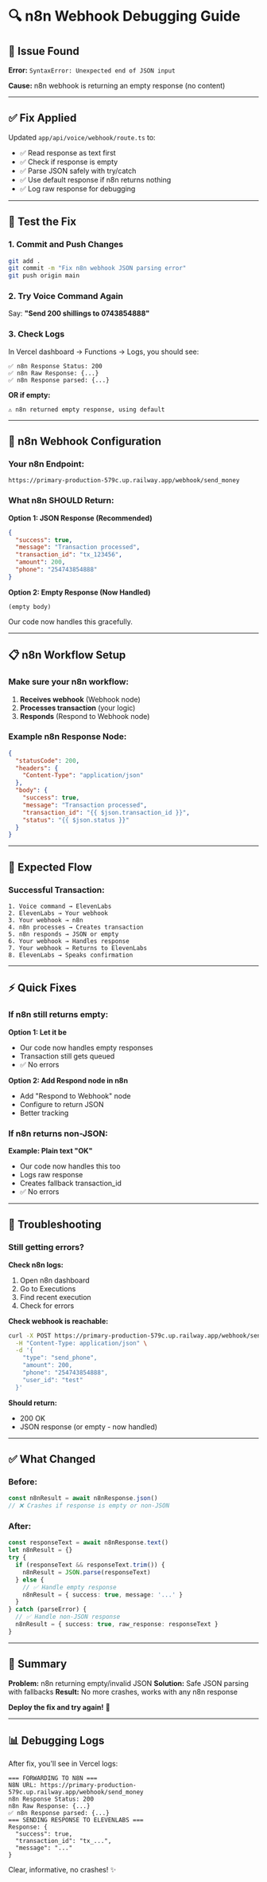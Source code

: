 # 🔍 n8n Webhook Debugging Guide

## 🐛 Issue Found

**Error:** `SyntaxError: Unexpected end of JSON input`

**Cause:** n8n webhook is returning an empty response (no content)

---

## ✅ Fix Applied

Updated `app/api/voice/webhook/route.ts` to:
- ✅ Read response as text first
- ✅ Check if response is empty
- ✅ Parse JSON safely with try/catch
- ✅ Use default response if n8n returns nothing
- ✅ Log raw response for debugging

---

## 🧪 Test the Fix

### 1. Commit and Push Changes

```bash
git add .
git commit -m "Fix n8n webhook JSON parsing error"
git push origin main
```

### 2. Try Voice Command Again

Say: **"Send 200 shillings to 0743854888"**

### 3. Check Logs

In Vercel dashboard → Functions → Logs, you should see:

```
✅ n8n Response Status: 200
✅ n8n Raw Response: {...}
✅ n8n Response parsed: {...}
```

**OR if empty:**
```
⚠️ n8n returned empty response, using default
```

---

## 🔧 n8n Webhook Configuration

### Your n8n Endpoint:
```
https://primary-production-579c.up.railway.app/webhook/send_money
```

### What n8n SHOULD Return:

**Option 1: JSON Response (Recommended)**
```json
{
  "success": true,
  "message": "Transaction processed",
  "transaction_id": "tx_123456",
  "amount": 200,
  "phone": "254743854888"
}
```

**Option 2: Empty Response (Now Handled)**
```
(empty body)
```
Our code now handles this gracefully.

---

## 📋 n8n Workflow Setup

### Make sure your n8n workflow:

1. **Receives webhook** (Webhook node)
2. **Processes transaction** (your logic)
3. **Responds** (Respond to Webhook node)

### Example n8n Response Node:

```json
{
  "statusCode": 200,
  "headers": {
    "Content-Type": "application/json"
  },
  "body": {
    "success": true,
    "message": "Transaction processed",
    "transaction_id": "{{ $json.transaction_id }}",
    "status": "{{ $json.status }}"
  }
}
```

---

## 🚀 Expected Flow

### Successful Transaction:

```
1. Voice command → ElevenLabs
2. ElevenLabs → Your webhook
3. Your webhook → n8n
4. n8n processes → Creates transaction
5. n8n responds → JSON or empty
6. Your webhook → Handles response
7. Your webhook → Returns to ElevenLabs
8. ElevenLabs → Speaks confirmation
```

---

## ⚡ Quick Fixes

### If n8n still returns empty:

**Option 1: Let it be**
- Our code now handles empty responses
- Transaction still gets queued
- ✅ No errors

**Option 2: Add Respond node in n8n**
- Add "Respond to Webhook" node
- Configure to return JSON
- Better tracking

### If n8n returns non-JSON:

**Example: Plain text "OK"**
- Our code now handles this too
- Logs raw response
- Creates fallback transaction_id
- ✅ No errors

---

## 🐛 Troubleshooting

### Still getting errors?

**Check n8n logs:**
1. Open n8n dashboard
2. Go to Executions
3. Find recent execution
4. Check for errors

**Check webhook is reachable:**
```bash
curl -X POST https://primary-production-579c.up.railway.app/webhook/send_money \
  -H "Content-Type: application/json" \
  -d '{
    "type": "send_phone",
    "amount": 200,
    "phone": "254743854888",
    "user_id": "test"
  }'
```

**Should return:**
- 200 OK
- JSON response (or empty - now handled)

---

## ✅ What Changed

### Before:
```typescript
const n8nResult = await n8nResponse.json()
// ❌ Crashes if response is empty or non-JSON
```

### After:
```typescript
const responseText = await n8nResponse.text()
let n8nResult = {}
try {
  if (responseText && responseText.trim()) {
    n8nResult = JSON.parse(responseText)
  } else {
    // ✅ Handle empty response
    n8nResult = { success: true, message: '...' }
  }
} catch (parseError) {
  // ✅ Handle non-JSON response
  n8nResult = { success: true, raw_response: responseText }
}
```

---

## 🎯 Summary

**Problem:** n8n returning empty/invalid JSON
**Solution:** Safe JSON parsing with fallbacks
**Result:** No more crashes, works with any n8n response

**Deploy the fix and try again!** 🚀

---

## 📊 Debugging Logs

After fix, you'll see in Vercel logs:

```
=== FORWARDING TO N8N ===
N8N URL: https://primary-production-579c.up.railway.app/webhook/send_money
n8n Response Status: 200
n8n Raw Response: {...}
✅ n8n Response parsed: {...}
=== SENDING RESPONSE TO ELEVENLABS ===
Response: {
  "success": true,
  "transaction_id": "tx_...",
  "message": "..."
}
```

Clear, informative, no crashes! ✨
